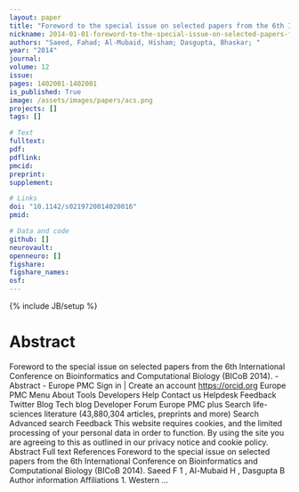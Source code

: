 ```yaml
---
layout: paper
title: "Foreword to the special issue on selected papers from the 6th International Conference on Bioinformatics and Computational Biology (BICoB 2014)."
nickname: 2014-01-01-foreword-to-the-special-issue-on-selected-papers-from-the-6th-international-conference-on-bioinformatics-and-computational-biology-bicob-2014.
authors: "Saeed, Fahad; Al-Mubaid, Hisham; Dasgupta, Bhaskar; "
year: "2014"
journal: 
volume: 12
issue:
pages: 1402001-1402001
is_published: True
image: /assets/images/papers/acs.png
projects: []
tags: []

# Text
fulltext:
pdf:
pdflink:
pmcid:
preprint: 
supplement:

# Links
doi: "10.1142/s0219720014020016"
pmid:

# Data and code
github: []
neurovault:
openneuro: []
figshare:
figshare_names:
osf:
---
```

{% include JB/setup %}

# Abstract

Foreword to the special issue on selected papers from the 6th International Conference on Bioinformatics and Computational Biology (BICoB 2014). - Abstract - Europe PMC Sign in | Create an account https://orcid.org Europe PMC Menu About Tools Developers Help Contact us Helpdesk Feedback Twitter Blog Tech blog Developer Forum Europe PMC plus Search life-sciences literature (43,880,304 articles, preprints and more) Search Advanced search Feedback This website requires cookies, and the limited processing of your personal data in order to function. By using the site you are agreeing to this as outlined in our privacy notice and cookie policy. Abstract Full text References Foreword to the special issue on selected papers from the 6th International Conference on Bioinformatics and Computational Biology (BICoB 2014). Saeed F 1 , Al-Mubaid H , Dasgupta B Author information Affiliations 1. Western …
